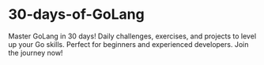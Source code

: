 # 30-days-of-GoLang
Master GoLang in 30 days! Daily challenges, exercises, and projects to level up your Go skills. Perfect for beginners and experienced developers. Join the journey now!
